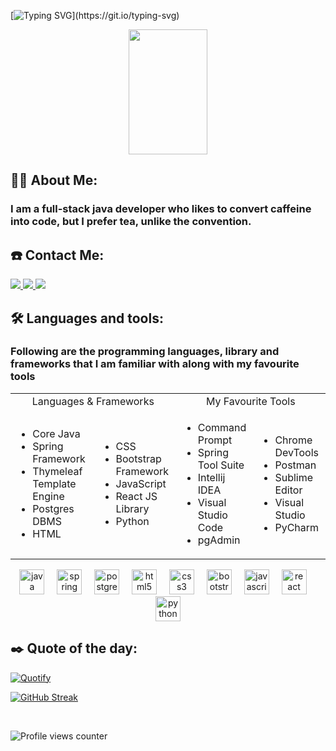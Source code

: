 [![Typing SVG](https://readme-typing-svg.demolab.com?font=Times+New+Roman&size=50&duration=4000&pause=1000&color=7EF700&multiline=true&width=1000&height=150&lines=Hello+%F0%9F%91%8B%2C+I+am+Aman+Sheikh;and+welcome+to+my+GithHub+account.)](https://git.io/typing-svg)
<div align="center">
<img src="https://i.giphy.com/media/QNFhOolVeCzPQ2Mx85/giphy.webp" width="50%" height="200px"/>
</div>


<h2 align="left">🙋‍♂️  About Me:</h2>

<h3> I am a full-stack java developer who likes to convert caffeine into code, but I prefer tea, unlike the convention. </h3>

<h2 align="left">☎️ Contact Me:</h2>
<a href="https://www.facebook.com/aman00sheikh00fb" > <img src="https://img.shields.io/badge/Facebook-1877F2?style=for-the-badge&logo=facebook&logoColor=white" /> </a><a href="https://twitter.com/Aman_R_Sheikh" > <img src="https://img.shields.io/badge/Twitter-1DA1F2?style=for-the-badge&logo=twitter&logoColor=white" /> </a><a href="https://t.me/aman_sheikh_telegram" > <img src="https://img.shields.io/badge/Telegram-2CA5E0?style=for-the-badge&logo=telegram&logoColor=white" /> </a>


<h2 align="left">🛠 Languages and tools:</h2>

<h3>Following are the programming languages, library and frameworks that I am familiar with along with my favourite tools </h3>

 
<div align="center">
  
  <table>
  <tr><td colspan="2" align="center">Languages & Frameworks</td> <td colspan="2" align="center">My Favourite Tools</td></tr>
  <tr>
  <td>
  <ul>
  <li>Core Java</li>
  <li>Spring Framework</li>
  <li>Thymeleaf Template Engine</li>
  <li>Postgres DBMS</li>
  <li>HTML</li>
  </ul>
  </td>
  
  <td>
  <ul>
  <li>CSS</li>
  <li>Bootstrap Framework</li>
  <li>JavaScript</li>
  <li>React JS Library</li>
  <li>Python</li>
  </ul>
  </td>

  
  <td>
  <ul>
  <li>Command Prompt</li>
  <li>Spring Tool Suite</li>
  <li>Intellij IDEA</li>
  <li>Visual Studio Code</li>
  <li>pgAdmin</li>

  </ul>
  </td>


  <td>
  <ul>
  <li>Chrome DevTools</li>
  <li>Postman</li>
  <li>Sublime Editor</li>  
  <li>Visual Studio</li>
  <li>PyCharm</li>
  </ul>
  </td>
  


  
  
  </tr>

  </table>

</div>

<div align="center">
  <img src="https://cdn.jsdelivr.net/gh/devicons/devicon/icons/java/java-original.svg" height="40" alt="java logo"  />
  <img width="12" />
  <img src="https://cdn.jsdelivr.net/gh/devicons/devicon/icons/spring/spring-original.svg" height="40" alt="spring logo"  />
  <img width="12" />
  <img src="https://cdn.jsdelivr.net/gh/devicons/devicon/icons/postgresql/postgresql-original.svg" height="40" alt="postgresql logo"  />
  <img width="12" />
  <img src="https://cdn.jsdelivr.net/gh/devicons/devicon/icons/html5/html5-original.svg" height="40" alt="html5 logo"  />
  <img width="12" />
  <img src="https://cdn.jsdelivr.net/gh/devicons/devicon/icons/css3/css3-original.svg" height="40" alt="css3 logo"  />
  <img width="12" />
  <img src="https://cdn.jsdelivr.net/gh/devicons/devicon/icons/bootstrap/bootstrap-original.svg" height="40" alt="bootstrap logo"  />
  <img width="12" />
  <img src="https://cdn.jsdelivr.net/gh/devicons/devicon/icons/javascript/javascript-original.svg" height="40" alt="javascript logo"  />
  <img width="12" />
  <img src="https://user-images.githubusercontent.com/25181517/183897015-94a058a6-b86e-4e42-a37f-bf92061753e5.png" height="40" alt="react logo"  />
  <img width="12" />
  <img src="https://cdn.jsdelivr.net/gh/devicons/devicon/icons/python/python-original.svg" height="40" alt="python logo"  />
  
</div>


<h2 align="left"> ✒️ Quote of the day:</h2>
  

[![Quotify](https://github-readme-quotify.vercel.app/api?mode=mixed&type=horizontal&theme=dracula)](https://github.com/aman-sheikh-git/github-readme-quotify)



[![GitHub Streak](https://github-readme-streak-stats.herokuapp.com?user=aman-sheikh-git&theme=dark&hide_border=true)](https://git.io/streak-stats)

<br>

![Profile views counter](https://komarev.com/ghpvc/?username=aman-sheikh-git&&style=flat-square)  
